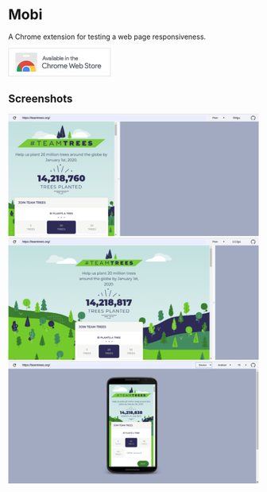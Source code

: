# Mobi

A Chrome extension for testing a web page responsiveness.

<a href="https://chrome.google.com/webstore/detail/mobi/kdcpkglpdmobppnakbpbnknlfckohpjh">
<img src="./ChromeWebStore_BadgeWBorder_v2_206x58.png">
</a>

## Screenshots

<img src="./screenshots/Screenshot-1.png" alt="Responsiveness tool screen shot">
<img src="./screenshots/Screenshot-2.png" alt="Responsiveness tool screen shot">
<img src="./screenshots/Screenshot-3.png" alt="Responsiveness tool screen shot">
